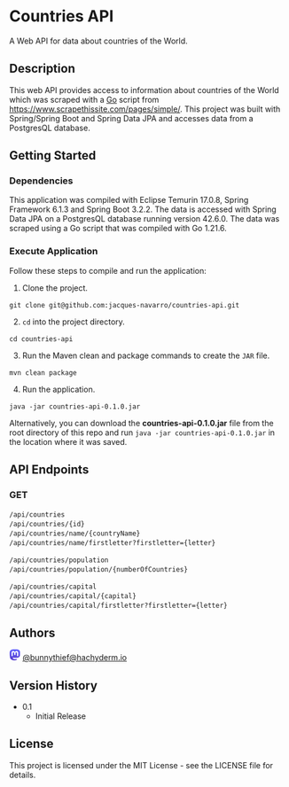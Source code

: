 # Countries API

A Web API for data about countries of the World.

## Description

This web API provides access to information about countries of the World which was scraped with a [Go](https://github.com/jacques-navarro/go-country-scraper "Go Country Scraper") script from https://www.scrapethissite.com/pages/simple/. This project was built with Spring/Spring Boot and Spring Data JPA and accesses data from a PostgresQL database. 

## Getting Started

### Dependencies

This application was compiled with Eclipse Temurin 17.0.8, Spring Framework 6.1.3 and Spring Boot 3.2.2. The data is accessed with Spring Data JPA on a PostgresQL database running version 42.6.0. The data was scraped using a Go script that was compiled with Go 1.21.6.

### Execute Application

Follow these steps to compile and run the application:
1. Clone the project.

```agsl
git clone git@github.com:jacques-navarro/countries-api.git
```
2. `cd` into the project directory.

```agsl
cd countries-api
```
3. Run the Maven clean and package commands to create the `JAR` file.

```agsl
mvn clean package
```

4. Run the application.

```agsl
java -jar countries-api-0.1.0.jar
```
Alternatively, you can download the **countries-api-0.1.0.jar** file from the root directory of this repo and run `java -jar countries-api-0.1.0.jar` in the location where it was saved.

## API Endpoints

### GET
`/api/countries`    
`/api/countries/{id}`    
`/api/countries/name/{countryName}`    
`/api/countries/name/firstletter?firstletter={letter}`

`/api/countries/population`    
`/api/countries/population/{numberOfCountries}`

`/api/countries/capital`    
`/api/countries/capital/{capital}`    
`/api/countries/capital/firstletter?firstletter={letter}`

## Authors

![](Mastodon_logo.png) [@bunnythief@hachyderm.io](https://hachyderm.io/@bunnythief)

## Version History

* 0.1
    * Initial Release

## License

This project is licensed under the MIT License - see the LICENSE file for details.